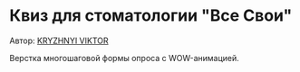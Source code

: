 <h1>Квиз для стоматологии "Все Свои"</h1>

<p>Автор: <a href="https://webdel.ru/" target="_blank">KRYZHNYI VIKTOR</a></p>


<p>Верстка многошаговой формы опроса с WOW-анимацией.</p>